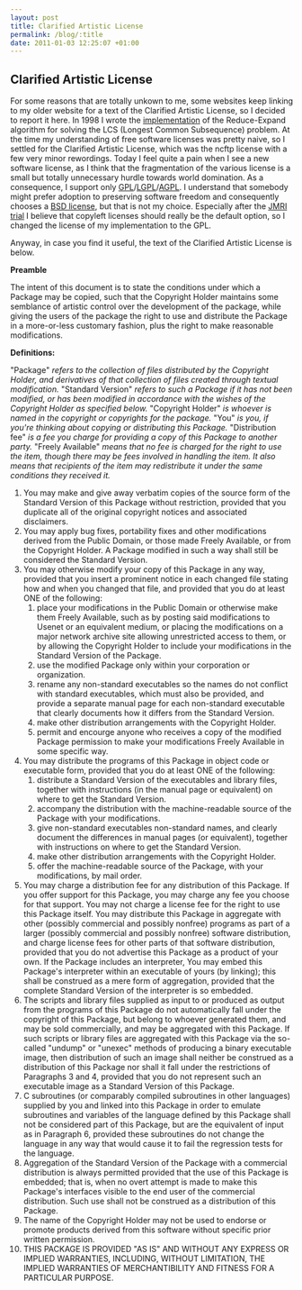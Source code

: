 ```yaml
--- 
layout: post
title: Clarified Artistic License
permalink: /blog/:title
date: 2011-01-03 12:25:07 +01:00
---
```


## Clarified Artistic License

For some reasons that are totally unkown to me, some websites keep linking to my older website for a text of the Clarified Artistic License, so I decided to report it here.
In 1998 I wrote the <a href="https://github.com/gdv/Reduce-Expand-for-LCS">implementation</a> of the Reduce-Expand algorithm for solving the LCS (Longest Common Subsequence) problem. At the time my understanding of free software licenses was pretty naive, so I settled for the Clarified Artistic License, which was the ncftp license with a few very minor rewordings.
Today I feel quite a pain when I see a new software license, as I think that the fragmentation of the various license is a small but totally unnecessary hurdle towards world domination. As a consequence, I support only <a href="https://secure.wikimedia.org/wikipedia/en/wiki/GPL">GPL</a>/<a href="https://secure.wikimedia.org/wikipedia/en/wiki/GNU_Lesser_General_Public_License">LGPL</a>/<a href="https://secure.wikimedia.org/wikipedia/en/wiki/Affero_General_Public_License">AGPL</a>. I understand that somebody might prefer adoption to preserving software freedom and consequently chooses a <a href="https://secure.wikimedia.org/wikipedia/en/wiki/Bsd_license">BSD license</a>, but that is not my choice. Especially after the <a href="http://jmri.sourceforge.net/k/summary.shtml">JMRI trial</a> I believe that copyleft licenses should really be the default option, so I changed the license of my implementation to the GPL.

Anyway, in case you find it useful, the text of the Clarified Artistic License is below.

<strong>Preamble</strong>

The intent of this document is to state the conditions under which a Package may be copied, such that the Copyright Holder maintains some semblance of artistic control over the development of the package, while giving the users of the package the right to use and distribute the Package in a more-or-less customary fashion, plus the right to make reasonable modifications.

<strong>Definitions:</strong>

"Package" <dfn>refers to the collection of files distributed by the Copyright Holder, and derivatives of that collection of files created through textual modification.</dfn>
"Standard Version" <dfn>refers to such a Package if it has not been modified, or has been modified in accordance with the wishes of the Copyright Holder as specified below.</dfn>
"Copyright Holder" <dfn>is whoever is named in the copyright or copyrights for the package.</dfn>
"You" <dfn>is you, if you're thinking about copying or distributing this Package.</dfn>
"Distribution fee" <dfn>is a fee you charge for providing a copy of this Package to another party.</dfn>
"Freely Available" <dfn>means that no fee is charged for the right to use the item, though there may be fees involved in handling the item. It also means that recipients of the item may redistribute it under the same conditions they received it.</dfn>
<ol>
	<li>You may make and give away verbatim copies of the source form of the Standard Version of this Package without restriction, provided that you duplicate all of the original copyright notices and associated disclaimers.</li>
	<li>You may apply bug fixes, portability fixes and other modifications derived from the Public Domain, or those made Freely Available, or from the Copyright Holder. A Package modified in such a way shall still be considered the Standard Version.</li>
	<li>You may otherwise modify your copy of this Package in any way, provided that you insert a prominent notice in each changed file stating how and when you changed that file, and provided that you do at least ONE of the following:
<ol>
	<li>place your modifications in the Public Domain or otherwise make them Freely Available, such as by posting said modifications to Usenet or an equivalent medium, or placing the modifications on a major network archive site allowing unrestricted access to them, or by allowing the Copyright Holder to include your modifications in the Standard Version of the Package.</li>
	<li>use the modified Package only within your corporation or organization.</li>
	<li>rename any non-standard executables so the names do not conflict with standard executables, which must also be provided, and provide a separate manual page for each non-standard executable that clearly documents how it differs from the Standard Version.</li>
	<li>make other distribution arrangements with the Copyright Holder.</li>
	<li>permit and encourge anyone who receives a copy of the modified Package permission to make your modifications Freely Available in some specific way.</li>
</ol>
</li>
	<li>You may distribute the programs of this Package in object code or executable form, provided that you do at least ONE of the following:
<ol>
	<li>distribute a Standard Version of the executables and library files, together with instructions (in the manual page or equivalent) on where to get the Standard Version.</li>
	<li>accompany the distribution with the machine-readable source of the Package with your modifications.</li>
	<li>give non-standard executables non-standard names, and clearly document the differences in manual pages (or equivalent), together with instructions on where to get the Standard Version.</li>
	<li>make other distribution arrangements with the Copyright Holder.</li>
	<li>offer the machine-readable source of the Package, with your modifications, by mail order.</li>
</ol>
</li>
	<li>You may charge a distribution fee for any distribution of this Package. If you offer support for this Package, you may charge any fee you choose for that support. You may not charge a license fee for the right to use this Package itself. You may distribute this Package in aggregate with other (possibly commercial and possibly nonfree) programs as part of a larger (possibly commercial and possibly nonfree) software distribution, and charge license fees for other parts of that software distribution, provided that you do not advertise this Package as a product of your own. If the Package includes an interpreter, You may embed this Package's interpreter within an executable of yours (by linking); this shall be construed as a mere form of aggregation, provided that the complete Standard Version of the interpreter is so embedded.</li>
	<li>The scripts and library files supplied as input to or produced as output from the programs of this Package do not automatically fall under the copyright of this Package, but belong to whoever generated them, and may be sold commercially, and may be aggregated with this Package. If such scripts or library files are aggregated with this Package via the so-called "undump" or "unexec" methods of producing a binary executable image, then distribution of such an image shall neither be construed as a distribution of this Package nor shall it fall under the restrictions of Paragraphs 3 and 4, provided that you do not represent such an executable image as a Standard Version of this Package.</li>
	<li>C subroutines (or comparably compiled subroutines in other languages) supplied by you and linked into this Package in order to emulate subroutines and variables of the language defined by this Package shall not be considered part of this Package, but are the equivalent of input as in Paragraph 6, provided these subroutines do not change the language in any way that would cause it to fail the regression tests for the language.</li>
	<li>Aggregation of the Standard Version of the Package with a commercial distribution is always permitted provided that the use of this Package is embedded; that is, when no overt attempt is made to make this Package's interfaces visible to the end user of the commercial distribution. Such use shall not be construed as a distribution of this Package.</li>
	<li>The name of the Copyright Holder may not be used to endorse or promote products derived from this software without specific prior written permission.</li>
	<li>THIS PACKAGE IS PROVIDED "AS IS" AND WITHOUT ANY EXPRESS OR IMPLIED WARRANTIES, INCLUDING, WITHOUT LIMITATION, THE IMPLIED WARRANTIES OF MERCHANTIBILITY AND FITNESS FOR A  PARTICULAR PURPOSE.</li>
</ol>
